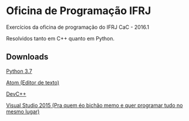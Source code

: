 # Oficina de Programação IFRJ
Exercícios da oficina de programação do IFRJ CaC - 2016.1

Resolvidos tanto em C++ quanto em Python.

## Downloads

[Python 3.7](https://www.python.org/)

[Atom (Editor de texto)](http://atom.io/)

[DevC++](http://www.bloodshed.net/devcpp.html)

[Visual Studio 2015 (Pra quem éo bichão memo e quer programar tudo no mesmo lugar)](https://www.visualstudio.com/en-us/downloads/download-visual-studio-vs.aspx)
